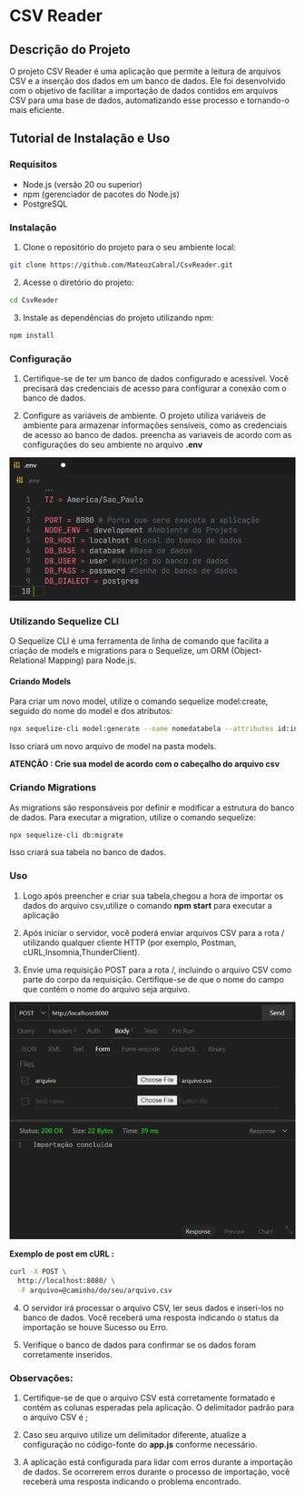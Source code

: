 # CSV Reader

## Descrição do Projeto

O projeto CSV Reader é uma aplicação que permite a leitura de arquivos CSV e a inserção dos dados em um banco de dados. Ele foi desenvolvido com o objetivo de facilitar a importação de dados contidos em arquivos CSV para uma base de dados, automatizando esse processo e tornando-o mais eficiente.

## Tutorial de Instalação e Uso

### Requisitos

- Node.js (versão 20 ou superior)
- npm (gerenciador de pacotes do Node.js)
- PostgreSQL

### Instalação

1. Clone o repositório do projeto para o seu ambiente local:

```bash
git clone https://github.com/MateuzCabral/CsvReader.git
```
2. Acesse o diretório do projeto:

```bash
cd CsvReader
```
3. Instale as dependências do projeto utilizando npm:

```bash
npm install
```

### Configuração

1. Certifique-se de ter um banco de dados configurado e acessível. Você precisará das credenciais de acesso para configurar a conexão com o banco de dados.

2. Configure as variáveis de ambiente. O projeto utiliza variáveis de ambiente para armazenar informações sensíveis, como as credenciais de acesso ao banco de dados. preencha as variaveis de acordo com as configurações do seu ambiente no arquivo **.env**

![alt text](images/image2.png)


### Utilizando Sequelize CLI
O Sequelize CLI é uma ferramenta de linha de comando que facilita a criação de models e migrations para o Sequelize, um ORM (Object-Relational Mapping) para Node.js.

#### Criando Models
Para criar um novo model, utilize o comando sequelize model:create, seguido do nome do model e dos atributos:

```bash
npx sequelize-cli model:generate --name nomedatabela --attributes id:int,name:string
```
Isso criará um novo arquivo de model na pasta models.

**ATENÇÃO : Crie sua model de acordo com o cabeçalho do arquivo csv**

### Criando Migrations
As migrations são responsáveis por definir e modificar a estrutura do banco de dados. Para executar a migration, utilize o comando sequelize:

```bash
npx sequelize-cli db:migrate
```
Isso criará sua tabela no banco de dados.

### Uso

1. Logo após preencher e criar sua tabela,chegou a hora de importar os dados do arquivo csv,utilize o comando **npm start** para executar a aplicação

2. Após iniciar o servidor, você poderá enviar arquivos CSV para a rota / utilizando qualquer cliente HTTP (por exemplo, Postman, cURL,Insomnia,ThunderClient).

3. Envie uma requisição POST para a rota /, incluindo o arquivo CSV como parte do corpo da requisição. Certifique-se de que o nome do campo que contém o nome do arquivo seja arquivo.

![alt text](images/image.png)

**Exemplo de post em cURL :**

```bash
curl -X POST \
  http://localhost:8080/ \
  -F arquivo=@caminho/do/seu/arquivo.csv
```

4. O servidor irá processar o arquivo CSV, ler seus dados e inseri-los no banco de dados. Você receberá uma resposta indicando o status da importação se houve Sucesso ou Erro.

5. Verifique o banco de dados para confirmar se os dados foram corretamente inseridos.

### Observações:

1. Certifique-se de que o arquivo CSV está corretamente formatado e contém as colunas esperadas pela aplicação.
O delimitador padrão para o arquivo CSV é ;

2. Caso seu arquivo utilize um delimitador diferente, atualize a configuração no código-fonte do **app.js** conforme necessário.

3. A aplicação está configurada para lidar com erros durante a importação de dados. Se ocorrerem erros durante o processo de importação, você receberá uma resposta indicando o problema encontrado.